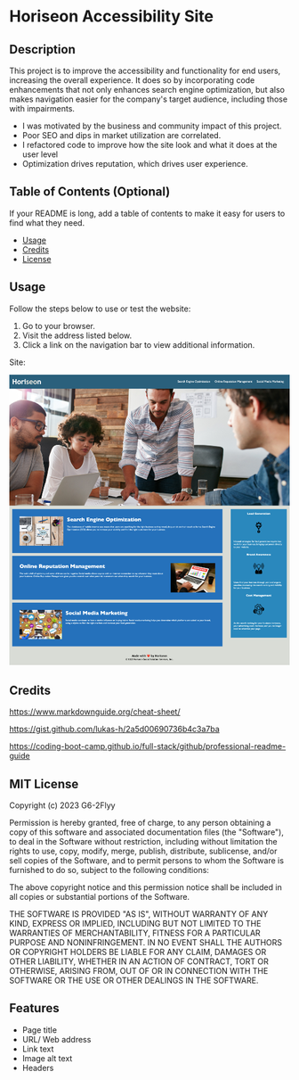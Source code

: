 # Horiseon Accessibility Site

## Description

This project is to improve the accessibility and functionality for end users, increasing the overall experience. It does so by incorporating code enhancements that not only enhances search engine optimization, but also makes navigation easier for the company's target audience, including those with impairments. 

- I was motivated by the business and community impact of this project.
- Poor SEO and dips in market utilization are correlated.
- I refactored code to improve how the site look and what it does at the user level
- Optimization drives reputation, which drives user experience. 

## Table of Contents (Optional)

If your README is long, add a table of contents to make it easy for users to find what they need.

- [Usage](#usage)
- [Credits](#credits)
- [License](#license)


## Usage

Follow the steps below to use or test the website:

1. Go to your browser.
2. Visit the address listed below.
3. Click a link on the navigation bar to view additional information. 

Site:
    
![alt photo of website](./assets/images/horiseon-site-screenshot.png)
    

## Credits

https://www.markdownguide.org/cheat-sheet/

https://gist.github.com/lukas-h/2a5d00690736b4c3a7ba

https://coding-boot-camp.github.io/full-stack/github/professional-readme-guide

## MIT License

Copyright (c) 2023 G6-2Flyy

Permission is hereby granted, free of charge, to any person obtaining a copy of this software and associated documentation files (the "Software"), to deal in the Software without restriction, including without limitation the rights to use, copy, modify, merge, publish, distribute, sublicense, and/or sell copies of the Software, and to permit persons to whom the Software is furnished to do so, subject to the following conditions:

The above copyright notice and this permission notice shall be included in all copies or substantial portions of the Software.

THE SOFTWARE IS PROVIDED "AS IS", WITHOUT WARRANTY OF ANY KIND, EXPRESS OR IMPLIED, INCLUDING BUT NOT LIMITED TO THE WARRANTIES OF MERCHANTABILITY, FITNESS FOR A PARTICULAR PURPOSE AND NONINFRINGEMENT. IN NO EVENT SHALL THE AUTHORS OR COPYRIGHT HOLDERS BE LIABLE FOR ANY CLAIM, DAMAGES OR OTHER LIABILITY, WHETHER IN AN ACTION OF CONTRACT, TORT OR OTHERWISE, ARISING FROM, OUT OF OR IN CONNECTION WITH THE SOFTWARE OR THE USE OR OTHER DEALINGS IN THE SOFTWARE.

## Features

- Page title
- URL/ Web address
- Link text
- Image alt text
- Headers